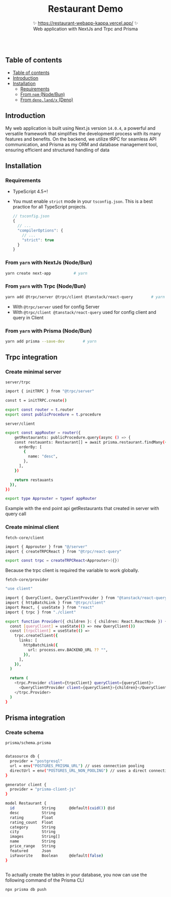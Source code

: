 <p align="center">
  <h1 align="center">Restaurant Demo</h1>
  <p align="center">
    ✨ <a href="https://restaurant-webapp-kappa.vercel.app/">https://restaurant-webapp-kappa.vercel.app/</a> ✨
    <br/>
    Web application with NextJs and Trpc and Prisma
  </p>
</p>
<br/>
<br/>

## Table of contents

>

- [Table of contents](#table-of-contents)
- [Introduction](#introduction)
- [Installation](#installation)
  - [Requirements](#requirements)
  - [From `npm` (Node/Bun)](#from-npm-nodebun)
  - [From `deno.land/x` (Deno)](#from-denolandx-deno)

## Introduction

My web application is built using Next.js version `14.0.4`, a powerful and versatile framework that simplifies the development process with its many features and benefits. On the backend, we utilize tRPC for seamless API communication, and Prisma as my ORM and database management tool, ensuring efficient and structured handling of data

## Installation

### Requirements

- TypeScript 4.5+!
- You must enable `strict` mode in your `tsconfig.json`. This is a best practice for all TypeScript projects.

  ```ts
  // tsconfig.json
  {
    // ...
    "compilerOptions": {
      // ...
      "strict": true
    }
  }
  ```

### From `yarn` with NextJs (Node/Bun)

```sh
yarn create next-app          # yarn
```

### From `yarn` with Trpc (Node/Bun)

```sh
yarn add @trpc/server @trpc/client @tanstack/react-query        # yarn
```

- With `@trpc/server` used for config Server
- With `@trpc/client @tanstack/react-query` used for config client and query in Client

### From `yarn` with Prisma (Node/Bun)

```sh
yarn add prisma --save-dev        # yarn
```

## Trpc integration

### Create minimal server

`server/trpc`

```sh
import { initTRPC } from "@trpc/server"

const t = initTRPC.create()

export const router = t.router
export const publicProcedure = t.procedure

```

`server/client`

```sh
export const appRouter = router({
    getRestaurants: publicProcedure.query(async () => {
    const restauants: Restaurant[] = await prisma.restaurant.findMany({
      orderBy: [
        {
          name: "desc",
        },
      ],
    })

    return restauants
  }),
})

export type Approuter = typeof appRouter
```

Example with the end point api getRestaurants that created in server with query call

### Create minimal client

`fetch-core/client`

```sh
import { Approuter } from "@/server"
import { createTRPCReact } from "@trpc/react-query"

export const trpc = createTRPCReact<Approuter>({})
```

Because the trpc client is required the variable to work globally.

`fetch-core/provider`

```sh
"use client"

import { QueryClient, QueryClientProvider } from "@tanstack/react-query"
import { httpBatchLink } from "@trpc/client"
import React, { useState } from "react"
import { trpc } from "./client"

export function Provider({ children }: { children: React.ReactNode }) {
  const [queryClient] = useState(() => new QueryClient())
  const [trpcClient] = useState(() =>
    trpc.createClient({
      links: [
        httpBatchLink({
          url: process.env.BACKEND_URL ?? "",
        }),
      ],
    }),
  )

  return (
    <trpc.Provider client={trpcClient} queryClient={queryClient}>
      <QueryClientProvider client={queryClient}>{children}</QueryClientProvider>
    </trpc.Provider>
  )
}
```

## Prisma integration

### Create schema

`prisma/schema.prisma`

```sh

datasource db {
  provider = "postgresql"
  url = env("POSTGRES_PRISMA_URL") // uses connection pooling
  directUrl = env("POSTGRES_URL_NON_POOLING") // uses a direct connection
}

generator client {
  provider = "prisma-client-js"
}

model Restaurant {
  id            String      @default(cuid()) @id
  desc          String
  rating        Float
  rating_count  Float
  category      String
  city          String
  images        String[]
  name          String
  price_range   String
  featured      Json
  isFavorite    Boolean     @default(false)
}



```

To actually create the tables in your database, you now can use the following command of the Prisma CLI

```sh
npx prisma db push
```
